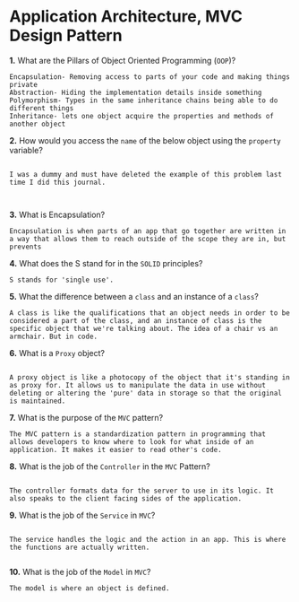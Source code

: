 # Application Architecture, MVC Design Pattern

**1.** What are the Pillars of Object Oriented Programming (`OOP`)?

```
Encapsulation- Removing access to parts of your code and making things private
Abstraction- Hiding the implementation details inside something
Polymorphism- Types in the same inheritance chains being able to do different things
Inheritance- lets one object acquire the properties and methods of another object

```

**2.** How would you access the `name` of the below object using the `property` variable?

```

I was a dummy and must have deleted the example of this problem last time I did this journal.

```

```


```

**3.** What is Encapsulation?

```
Encapsulation is when parts of an app that go together are written in a way that allows them to reach outside of the scope they are in, but prevents

```

**4.** What does the S stand for in the `SOLID` principles?

```
S stands for 'single use'.

```

**5.** What the difference between a `class` and an instance of a `class`?

```
A class is like the qualifications that an object needs in order to be considered a part of the class, and an instance of class is the specific object that we're talking about. The idea of a chair vs an armchair. But in code.

```

**6.** What is a `Proxy` object?

```

A proxy object is like a photocopy of the object that it's standing in as proxy for. It allows us to manipulate the data in use without deleting or altering the 'pure' data in storage so that the original is maintained.

```

**7.** What is the purpose of the `MVC` pattern?

```
The MVC pattern is a standardization pattern in programming that allows developers to know where to look for what inside of an application. It makes it easier to read other's code.

```

**8.** What is the job of the `Controller` in the `MVC` Pattern?

```

The controller formats data for the server to use in its logic. It also speaks to the client facing sides of the application.

```

**9.** What is the job of the `Service` in `MVC`?

```

The service handles the logic and the action in an app. This is where the functions are actually written.


```

**10.** What is the job of the `Model` in `MVC`?

```
The model is where an object is defined.

```
